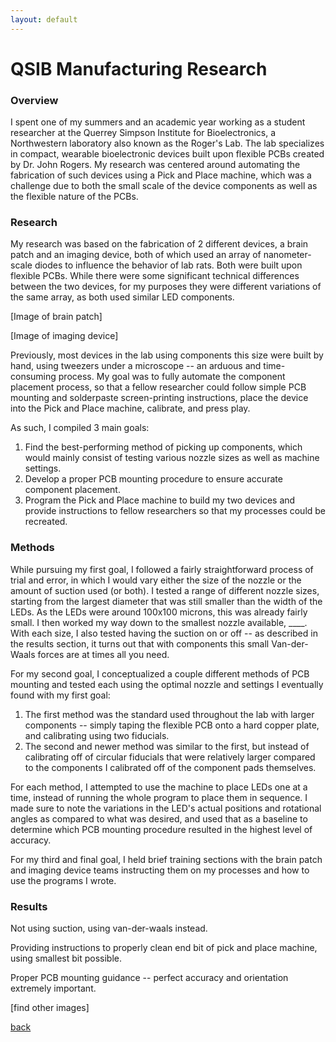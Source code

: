 ```yaml
---
layout: default
---
```


# QSIB Manufacturing Research

### Overview

I spent one of my summers and an academic year working as a student researcher at the Querrey Simpson Institute for Bioelectronics, a Northwestern laboratory also known as the Roger's Lab. The lab specializes in compact, wearable bioelectronic devices built upon flexible PCBs created by Dr. John Rogers. My research was centered around automating the fabrication of such devices using a Pick and Place machine, which was a challenge due to both the small scale of the device components as well as the flexible nature of the PCBs.

### Research

My research was based on the fabrication of 2 different devices, a brain patch and an imaging device, both of which used an array of nanometer-scale diodes to influence the behavior of lab rats. Both were built upon flexible PCBs. While there were some significant technical differences between the two devices, for my purposes they were different variations of the same array, as both used similar LED components.

[Image of brain patch]

[Image of imaging device]

Previously, most devices in the lab using components this size were built by hand, using tweezers under a microscope -- an arduous and time-consuming process. My goal was to fully automate the component placement process, so that a fellow researcher could follow simple PCB mounting and solderpaste screen-printing instructions, place the device into the Pick and Place machine, calibrate, and press play.

As such, I compiled 3 main goals:

1. Find the best-performing method of picking up components, which would mainly consist of testing various nozzle sizes as well as machine settings.
2. Develop a proper PCB mounting procedure to ensure accurate component placement.
3. Program the Pick and Place machine to build my two devices and provide instructions to fellow researchers so that my processes could be recreated.

### Methods

While pursuing my first goal, I followed a fairly straightforward process of trial and error, in which I would vary either the size of the nozzle or the amount of suction used (or both). I tested a range of different nozzle sizes, starting from the largest diameter that was still smaller than the width of the LEDs. As the LEDs were around 100x100 microns, this was already fairly small. I then worked my way down to the smallest nozzle available, ____. With each size, I also tested having the suction on or off -- as described in the results section, it turns out that with components this small Van-der-Waals forces are at times all you need.

For my second goal, I conceptualized a couple different methods of PCB mounting and tested each using the optimal nozzle and settings I eventually found with my first goal:

1. The first method was the standard used throughout the lab with larger components -- simply taping the flexible PCB onto a hard copper plate, and calibrating using two fiducials.
2. The second and newer method was similar to the first, but instead of calibrating off of circular fiducials that were relatively larger compared to the components I calibrated off of the component pads themselves.

For each method, I attempted to use the machine to place LEDs one at a time, instead of running the whole program to place them in sequence. I made sure to note the variations in the LED's actual positions and rotational angles as compared to what was desired, and used that as a baseline to determine which PCB mounting procedure resulted in the highest level of accuracy.

For my third and final goal, I held brief training sections with the brain patch and imaging device teams instructing them on my processes and how to use the programs I wrote.

### Results

Not using suction, using van-der-waals instead.

Providing instructions to properly clean end bit of pick and place machine, using smallest bit possible.

Proper PCB mounting guidance -- perfect accuracy and orientation extremely important.

[find other images]

[back](./)
